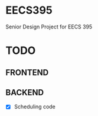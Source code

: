 # EECS395
Senior Design Project for EECS 395
# TODO
## FRONTEND

## BACKEND
- [x] Scheduling code

##
